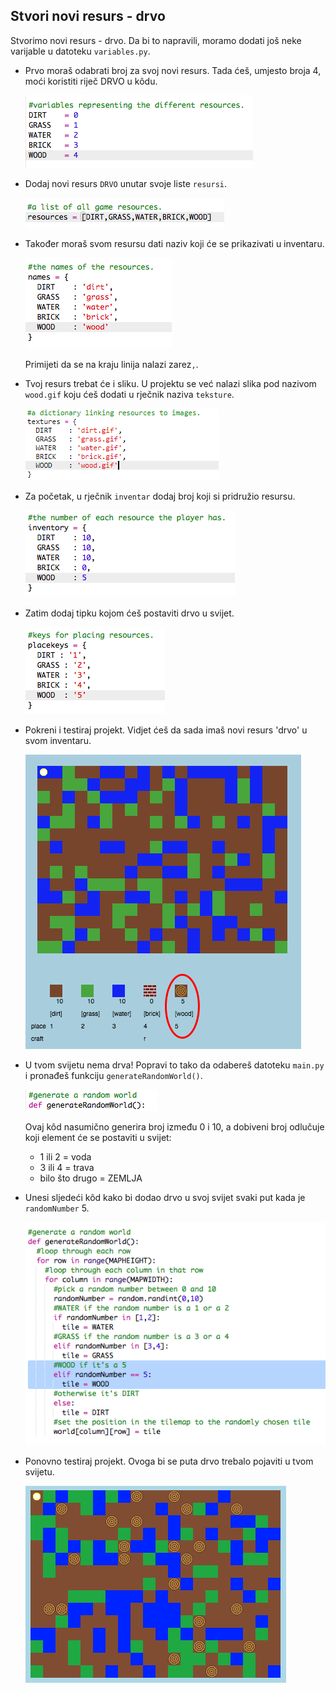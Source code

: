## Stvori novi resurs - drvo

Stvorimo novi resurs - drvo. Da bi to napravili, moramo dodati još neke varijable u datoteku `variables.py`.

+ Prvo moraš odabrati broj za svoj novi resurs. Tada ćeš, umjesto broja 4, moći koristiti riječ DRVO u kôdu.
    
    ![screenshot](images/craft-wood-const.png)

+ Dodaj novi resurs `DRVO` unutar svoje liste `resursi`.
    
    ![screenshot](images/craft-wood-resources.png)

+ Također moraš svom resursu dati naziv koji će se prikazivati u inventaru.
    
    ![screenshot](images/craft-wood-name.png)
    
    Primijeti da se na kraju linija nalazi zarez`,`.

+ Tvoj resurs trebat će i sliku. U projektu se već nalazi slika pod nazivom `wood.gif` koju ćeš dodati u rječnik naziva `teksture`.
    
    ![screenshot](images/craft-wood-texture.png)

+ Za početak, u rječnik `inventar` dodaj broj koji si pridružio resursu.
    
    ![screenshot](images/craft-wood-inventory.png)

+ Zatim dodaj tipku kojom ćeš postaviti drvo u svijet.
    
    ![screenshot](images/craft-wood-placekey.png)

+ Pokreni i testiraj projekt. Vidjet ćeš da sada imaš novi resurs 'drvo' u svom inventaru.
    
    ![screenshot](images/craft-wood-test.png)

+ U tvom svijetu nema drva! Popravi to tako da odabereš datoteku `main.py` i pronađeš funkciju `generateRandomWorld()`.
    
    ![screenshot](images/craft-wood-random1.png)
    
    Ovaj kôd nasumično generira broj između 0 i 10, a dobiveni broj odlučuje koji element će se postaviti u svijet:
    
    + 1 ili 2 = voda
    + 3 ili 4 = trava
    + bilo što drugo = ZEMLJA

+ Unesi sljedeći kôd kako bi dodao drvo u svoj svijet svaki put kada je `randomNumber` 5.
    
    ![screenshot](images/craft-wood-random2.png)

+ Ponovno testiraj projekt. Ovoga bi se puta drvo trebalo pojaviti u tvom svijetu.
    
    ![screenshot](images/craft-wood-test2.png)